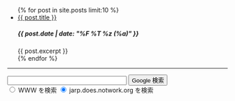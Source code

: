 <ul>
  {% for post in site.posts limit:10 %}
  <li>
<a href="{{ post.url | absolute_url }}">{{ post.title }}</a>
<p><h5>{{ post.date | date: "%F %T %z (%a)" }}</h5></p>
    <!-- <span> {{ post.date | date: "%F %T %z (%a)" }} </span>
    <a href="{{ post.url | relative_url }}">
      {{ post.title }}
    </a> -->
    {{ post.excerpt }}
  </li>
  {% endfor %}
</ul>

<hr>

<!-- SiteSearch Google -->
<form method=GET action="https://www.google.co.jp/search">
<p>
<input type=text name=q size=31 maxlength=255 value="">
<input type=hidden name=hl value="ja">
<input type=hidden name=ie value="UTF-8">
<input type=submit name=btnG value="Google 検索">
<input type=hidden name=domains value="jarp.does.notwork.org"><br>
<input type=radio name=sitesearch value=""> WWW を検索
<input type=radio name=sitesearch value="jarp.does.notwork.org" checked> jarp.does.notwork.org を検索 <br>
</p>
</form>
